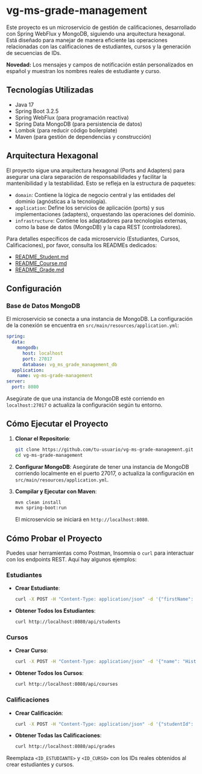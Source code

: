 # vg-ms-grade-management

Este proyecto es un microservicio de gestión de calificaciones, desarrollado con Spring WebFlux y MongoDB, siguiendo una arquitectura hexagonal. Está diseñado para manejar de manera eficiente las operaciones relacionadas con las calificaciones de estudiantes, cursos y la generación de secuencias de IDs.

**Novedad:** Los mensajes y campos de notificación están personalizados en español y muestran los nombres reales de estudiante y curso.

## Tecnologías Utilizadas
- Java 17
- Spring Boot 3.2.5
- Spring WebFlux (para programación reactiva)
- Spring Data MongoDB (para persistencia de datos)
- Lombok (para reducir código boilerplate)
- Maven (para gestión de dependencias y construcción)

## Arquitectura Hexagonal
El proyecto sigue una arquitectura hexagonal (Ports and Adapters) para asegurar una clara separación de responsabilidades y facilitar la mantenibilidad y la testabilidad. Esto se refleja en la estructura de paquetes:

- `domain`: Contiene la lógica de negocio central y las entidades del dominio (agnósticas a la tecnología).
- `application`: Define los servicios de aplicación (ports) y sus implementaciones (adapters), orquestando las operaciones del dominio.
- `infrastructure`: Contiene los adaptadores para tecnologías externas, como la base de datos (MongoDB) y la capa REST (controladores).

Para detalles específicos de cada microservicio (Estudiantes, Cursos, Calificaciones), por favor, consulta los READMEs dedicados:

- [README_Student.md](README_Student.md)
- [README_Course.md](README_Course.md)
- [README_Grade.md](README_Grade.md)

## Configuración

### Base de Datos MongoDB
El microservicio se conecta a una instancia de MongoDB. La configuración de la conexión se encuentra en `src/main/resources/application.yml`:

```yaml
spring:
  data:
    mongodb:
      host: localhost
      port: 27017
      database: vg_ms_grade_management_db
  application:
    name: vg-ms-grade-management
server:
  port: 8080
```

Asegúrate de que una instancia de MongoDB esté corriendo en `localhost:27017` o actualiza la configuración según tu entorno.

## Cómo Ejecutar el Proyecto

1.  **Clonar el Repositorio**:
    ```bash
    git clone https://github.com/tu-usuario/vg-ms-grade-management.git
    cd vg-ms-grade-management
    ```

2.  **Configurar MongoDB**:
    Asegúrate de tener una instancia de MongoDB corriendo localmente en el puerto 27017, o actualiza la configuración en `src/main/resources/application.yml`.

3.  **Compilar y Ejecutar con Maven**:
    ```bash
    mvn clean install
    mvn spring-boot:run
    ```

    El microservicio se iniciará en `http://localhost:8080`.

## Cómo Probar el Proyecto

Puedes usar herramientas como Postman, Insomnia o `curl` para interactuar con los endpoints REST. Aquí hay algunos ejemplos:

### Estudiantes

-   **Crear Estudiante**:
    ```bash
    curl -X POST -H "Content-Type: application/json" -d '{"firstName": "Ana", "lastName": "Lopez"}' http://localhost:8080/api/students
    ```

-   **Obtener Todos los Estudiantes**:
    ```bash
    curl http://localhost:8080/api/students
    ```

### Cursos

-   **Crear Curso**:
    ```bash
    curl -X POST -H "Content-Type: application/json" -d '{"name": "Historia", "description": "Historia Universal"}' http://localhost:8080/api/courses
    ```

-   **Obtener Todos los Cursos**:
    ```bash
    curl http://localhost:8080/api/courses
    ```

### Calificaciones

-   **Crear Calificación**:
    ```bash
    curl -X POST -H "Content-Type: application/json" -d '{"studentId": "<ID_ESTUDIANTE>", "courseId": "<ID_CURSO>", "score": 95.0}' http://localhost:8080/api/grades
    ```

-   **Obtener Todas las Calificaciones**:
    ```bash
    curl http://localhost:8080/api/grades
    ```

Reemplaza `<ID_ESTUDIANTE>` y `<ID_CURSO>` con los IDs reales obtenidos al crear estudiantes y cursos.
